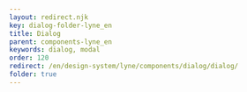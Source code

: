 ```yaml
---
layout: redirect.njk
key: dialog-folder-lyne_en
title: Dialog
parent: components-lyne_en
keywords: dialog, modal
order: 120
redirect: /en/design-system/lyne/components/dialog/dialog/
folder: true
---
```

